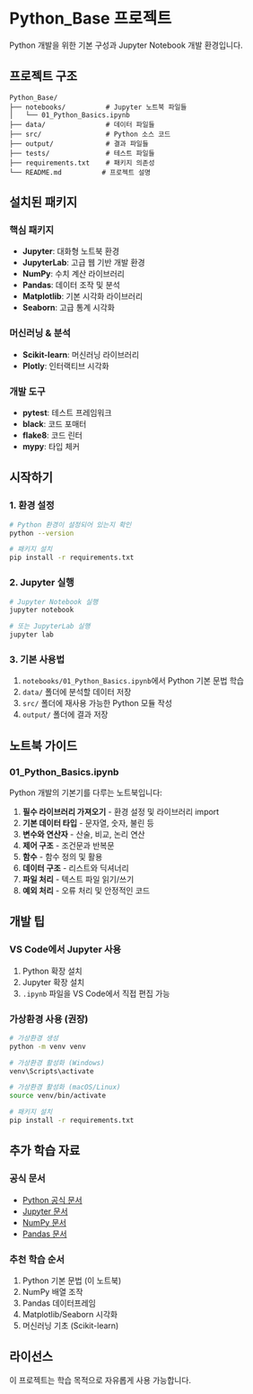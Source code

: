 # Python_Base 프로젝트

Python 개발을 위한 기본 구성과 Jupyter Notebook 개발 환경입니다.

## 프로젝트 구조

```
Python_Base/
├── notebooks/          # Jupyter 노트북 파일들
│   └── 01_Python_Basics.ipynb
├── data/               # 데이터 파일들
├── src/                # Python 소스 코드
├── output/             # 결과 파일들
├── tests/              # 테스트 파일들
├── requirements.txt    # 패키지 의존성
└── README.md          # 프로젝트 설명
```

## 설치된 패키지

### 핵심 패키지
- **Jupyter**: 대화형 노트북 환경
- **JupyterLab**: 고급 웹 기반 개발 환경
- **NumPy**: 수치 계산 라이브러리
- **Pandas**: 데이터 조작 및 분석
- **Matplotlib**: 기본 시각화 라이브러리
- **Seaborn**: 고급 통계 시각화

### 머신러닝 & 분석
- **Scikit-learn**: 머신러닝 라이브러리
- **Plotly**: 인터랙티브 시각화

### 개발 도구
- **pytest**: 테스트 프레임워크
- **black**: 코드 포매터
- **flake8**: 코드 린터
- **mypy**: 타입 체커

## 시작하기

### 1. 환경 설정
```bash
# Python 환경이 설정되어 있는지 확인
python --version

# 패키지 설치
pip install -r requirements.txt
```

### 2. Jupyter 실행
```bash
# Jupyter Notebook 실행
jupyter notebook

# 또는 JupyterLab 실행
jupyter lab
```

### 3. 기본 사용법
1. `notebooks/01_Python_Basics.ipynb`에서 Python 기본 문법 학습
2. `data/` 폴더에 분석할 데이터 저장
3. `src/` 폴더에 재사용 가능한 Python 모듈 작성
4. `output/` 폴더에 결과 저장

## 노트북 가이드

### 01_Python_Basics.ipynb
Python 개발의 기본기를 다루는 노트북입니다:

1. **필수 라이브러리 가져오기** - 환경 설정 및 라이브러리 import
2. **기본 데이터 타입** - 문자열, 숫자, 불린 등
3. **변수와 연산자** - 산술, 비교, 논리 연산
4. **제어 구조** - 조건문과 반복문
5. **함수** - 함수 정의 및 활용
6. **데이터 구조** - 리스트와 딕셔너리
7. **파일 처리** - 텍스트 파일 읽기/쓰기
8. **예외 처리** - 오류 처리 및 안정적인 코드

## 개발 팁

### VS Code에서 Jupyter 사용
1. Python 확장 설치
2. Jupyter 확장 설치
3. `.ipynb` 파일을 VS Code에서 직접 편집 가능

### 가상환경 사용 (권장)
```bash
# 가상환경 생성
python -m venv venv

# 가상환경 활성화 (Windows)
venv\Scripts\activate

# 가상환경 활성화 (macOS/Linux)
source venv/bin/activate

# 패키지 설치
pip install -r requirements.txt
```

## 추가 학습 자료

### 공식 문서
- [Python 공식 문서](https://docs.python.org/3/)
- [Jupyter 문서](https://jupyter.org/documentation)
- [NumPy 문서](https://numpy.org/doc/stable/)
- [Pandas 문서](https://pandas.pydata.org/docs/)

### 추천 학습 순서
1. Python 기본 문법 (이 노트북)
2. NumPy 배열 조작
3. Pandas 데이터프레임
4. Matplotlib/Seaborn 시각화
5. 머신러닝 기초 (Scikit-learn)

## 라이선스

이 프로젝트는 학습 목적으로 자유롭게 사용 가능합니다.